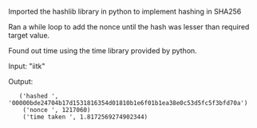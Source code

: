 Imported the hashlib library in python to implement hashing in SHA256

Ran a while loop to add the nonce until the hash was lesser than required target value.

Found out time using the time library provided by python.


Input: "iitk"

Output: 

       ('hashed ', '00000bde24704b17d1531816354d01810b1e6f01b1ea38e0c53d5fc5f3bfd70a')
        ('nonce ', 1217060)
        ('time taken ', 1.8172569274902344)
